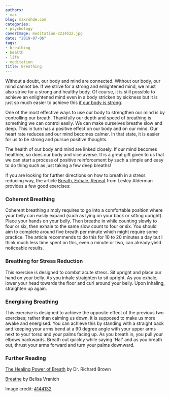 ```yaml
---
authors:
- max
blog: maxrohde.com
categories:
- psychology
coverImage: meditation-2214532.jpg
date: "2019-07-06"
tags:
- breathing
- health
- life
- meditation
title: Breathing
---
```


Without a doubt, our body and mind are connected. Without our body, our mind cannot be. If we strive for a strong and enlightened mind, we must also strive for a strong and healthy body. Of course, it is still possible to achieve an enlightened mind even in a body stricken by sickness but it is just so much easier to achieve this [if our body is strong](https://maxrohde.com/2019/04/19/practice-exercise/).

One of the most effective ways to use our body to strengthen our mind is by controlling our breath. Thankfully our depth and speed of breathing is something we can control easily. We can make ourselves breathe slow and deep. This in turn has a positive effect on our body and on our mind. Our heart rate reduces and our mind becomes calmer. In that state, it is easier for us to be strong and pursue positive thoughts.

The health of our body and mind are linked closely. If our mind becomes healthier, so does our body and vice averse. It is a great gift given to us that we can start a process of positive reinforcement by such a simple and easy to do thing such as just taking a few deep breaths!

If you are looking for further directions on how to breath in a stress reducing way, the article [Breath, Exhale, Repeat](https://www.nytimes.com/2016/11/09/well/mind/breathe-exhale-repeat-the-benefits-of-controlled-breathing.html) from Lesley Alderman provides a few good exercises:

### Coherent Breathing

Coherent breathing simply requires to go into a comfortable position where your belly can easily expand (such as lying on your back or sitting upright). Place your hands on your belly. Then breathe in while counting slowly to four or six, then exhale to the same slow count to four or six. You should aim to complete around five breath per minute which might require some practice. The article recommends to do this for 10 to 20 minutes a day but I think much less time spent on this, even a minute or two, can already yield noticeable results.

### Breathing for Stress Reduction

This exercise is designed to combat acute stress. Sit upright and place our hand on your belly. As you inhale straighten to sit upright. As you exhale, lower your head towards the floor and curl around your belly. Upon inhaling, straighten up again.

### Energising Breathing

This exercise is designed to achieve the opposite effect of the previous two exercises; rather than calming us down, it is supposed to make us more awake and energised. You can achieve this by standing with a straight back and keeping your arms bend at a 90 degree angle with your upper arms next to your torso and your palms facing up. As you breath in, you pull your elbows backwards. Breath out quickly while saying 'Ha!' and as you breath out, thrust your arms forward and turn your palms downward.

### Further Reading

[The Healing Power of Breath](https://www.goodreads.com/book/show/13148162-the-healing-power-of-the-breath) by Dr. Richard Brown

[Breathe](https://www.amazon.com.au/Breathe-14-Days-Oxygenating-Recharg/dp/0991358902) by Belisa Vranich

Image credit: [4144132](https://pixabay.com/photos/meditation-buddhism-monk-temple-2214532/)